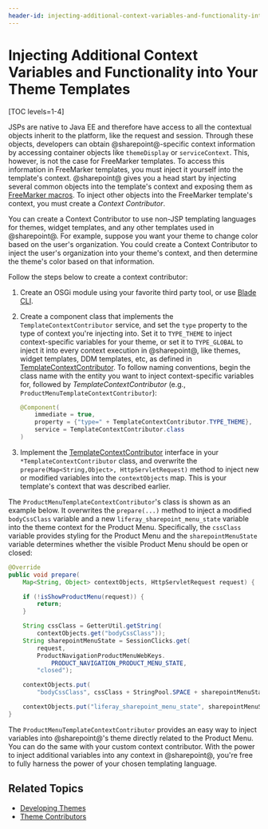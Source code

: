 ```yaml
---
header-id: injecting-additional-context-variables-and-functionality-into-your-theme-te
---
```


# Injecting Additional Context Variables and Functionality into Your Theme Templates

[TOC levels=1-4]

JSPs are native to Java EE and therefore have access to all the contextual 
objects inherit to the platform, like the request and session. Through these 
objects, developers can obtain @sharepoint@-specific context information by 
accessing container objects like `themeDisplay` or `serviceContext`. This, 
however, is not the case for FreeMarker templates. To access this information in 
FreeMarker templates, you must inject it yourself into the template's context. 
@sharepoint@ gives you a head start by injecting several common objects into the 
template's context and exposing them as 
[FreeMarker macros](/docs/7-2/reference/-/knowledge_base/r/sharepoint-freemarker-macros). 
To inject other objects into the FreeMarker template's context, you must create 
a *Context Contributor*. 

You can create a Context Contributor to use non-JSP templating languages for 
themes, widget templates, and any other templates used in @sharepoint@. For example, suppose 
you want your theme to change color based on the user's organization. You could 
create a Context Contributor to inject the user's organization into your theme's 
context, and then determine the theme's color based on that information. 

Follow the steps below to create a context contributor:

1.  Create an OSGi module using your favorite third party tool, or use 
    [Blade CLI](/docs/7-2/reference/-/knowledge_base/r/blade-cli).

2.  Create a component class that implements the `TemplateContextContributor` 
    service, and set the `type` property to the type of context you're injecting 
    into. Set it to `TYPE_THEME` to inject context-specific variables for your 
    theme, or set it to `TYPE_GLOBAL` to inject it into every context execution 
    in @sharepoint@, like themes, widget templates, DDM templates, etc, as defined in 
    [TemplateContextContributor](@platform-ref@/7.2-latest/javadocs/portal-kernel/com/liferay/portal/kernel/template/TemplateContextContributor.html). 
    To follow naming conventions, begin the class name with the entity you want 
    to inject context-specific variables for, followed by 
    *TemplateContextContributor* (e.g., `ProductMenuTemplateContextContributor`):

    ```java
    @Component(
        immediate = true,
        property = {"type=" + TemplateContextContributor.TYPE_THEME},
        service = TemplateContextContributor.class
    )
    ```

3.  Implement the 
    [TemplateContextContributor](@platform-ref@/7.2-latest/javadocs/portal-kernel/com/liferay/portal/kernel/template/TemplateContextContributor.html) 
    interface in your `*TemplateContextContributor` class, and overwrite the 
    `prepare(Map<String,Object>, HttpServletRequest)` method to inject new or 
    modified variables into the `contextObjects` map. This is your template's 
    context that was described earlier. 

The `ProductMenuTemplateContextContributor`'s class is shown as an example 
below. It overwrites the `prepare(...)` method to inject a modified 
`bodyCssClass` variable and a new `liferay_sharepoint_menu_state` variable into the 
theme context for the Product Menu. Specifically, the `cssClass` variable 
provides styling for the Product Menu and the `sharepointMenuState` variable 
determines whether the visible Product Menu should be open or closed:

```java
@Override
public void prepare(
    Map<String, Object> contextObjects, HttpServletRequest request) {

    if (!isShowProductMenu(request)) {
        return;
    }

    String cssClass = GetterUtil.getString(
        contextObjects.get("bodyCssClass"));
    String sharepointMenuState = SessionClicks.get(
        request,
        ProductNavigationProductMenuWebKeys.
            PRODUCT_NAVIGATION_PRODUCT_MENU_STATE,
        "closed");

    contextObjects.put(
        "bodyCssClass", cssClass + StringPool.SPACE + sharepointMenuState);

    contextObjects.put("liferay_sharepoint_menu_state", sharepointMenuState);
}
```

The `ProductMenuTemplateContextContributor` provides an easy way to inject 
variables into @sharepoint@'s theme directly related to the Product Menu. You can 
do the same with your custom context contributor. With the power to inject 
additional variables into any context in @sharepoint@, you're free to fully harness 
the power of your chosen templating language. 

## Related Topics

- [Developing Themes](/docs/7-2/frameworks/-/knowledge_base/f/developing-themes)
- [Theme Contributors](/docs/7-2/frameworks/-/knowledge_base/f/packaging-independent-ui-resources-for-your-site)
